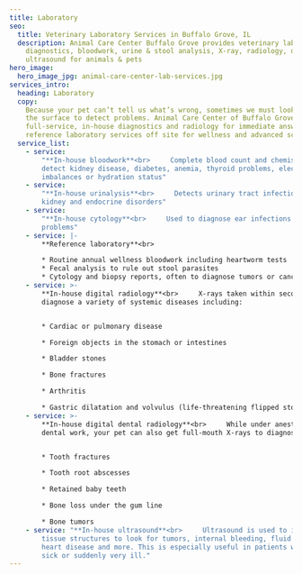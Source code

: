 ```yaml
---
title: Laboratory
seo:
  title: Veterinary Laboratory Services in Buffalo Grove, IL
  description: Animal Care Center Buffalo Grove provides veterinary lab
    diagnostics, bloodwork, urine & stool analysis, X-ray, radiology, dental,
    ultrasound for animals & pets
hero_image:
  hero_image_jpg: animal-care-center-lab-services.jpg
services_intro:
  heading: Laboratory
  copy:
    Because your pet can’t tell us what’s wrong, sometimes we must look below
    the surface to detect problems. Animal Care Center of Buffalo Grove offers
    full-service, in-house diagnostics and radiology for immediate answers, plus
    reference laboratory services off site for wellness and advanced screening.
  service_list:
    - service:
        "**In-house bloodwork**<br>     Complete blood count and chemistry to
        detect kidney disease, diabetes, anemia, thyroid problems, electrolyte
        imbalances or hydration status"
    - service:
        "**In-house urinalysis**<br>     Detects urinary tract infections,
        kidney and endocrine disorders"
    - service:
        "**In-house cytology**<br>     Used to diagnose ear infections and skin
        problems"
    - service: |-
        **Reference laboratory**<br>     

        * Routine annual wellness bloodwork including heartworm tests
        * Fecal analysis to rule out stool parasites
        * Cytology and biopsy reports, often to diagnose tumors or cancers
    - service: >-
        **In-house digital radiology**<br>     X-rays taken within seconds to
        diagnose a variety of systemic diseases including:     


        * Cardiac or pulmonary disease

        * Foreign objects in the stomach or intestines

        * Bladder stones

        * Bone fractures

        * Arthritis

        * Gastric dilatation and volvulus (life-threatening flipped stomach)
    - service: >-
        **In-house digital dental radiology**<br>     While under anesthesia for
        dental work, your pet can also get full-mouth X-rays to diagnose:     


        * Tooth fractures

        * Tooth root abscesses

        * Retained baby teeth

        * Bone loss under the gum line

        * Bone tumors
    - service: "**In-house ultrasound**<br>     Ultrasound is used to image soft
        tissue structures to look for tumors, internal bleeding, fluid pockets,
        heart disease and more. This is especially useful in patients who are
        sick or suddenly very ill."
---
```

